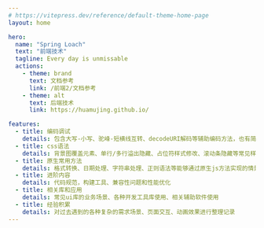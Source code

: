 ```yaml
---
# https://vitepress.dev/reference/default-theme-home-page
layout: home

hero:
  name: "Spring Loach"
  text: "前端技术"
  tagline: Every day is unmissable
  actions:
    - theme: brand
      text: 文档参考
      link: /前端2/文档参考
    - theme: alt
      text: 后端技术
      link: https://huamujing.github.io/

features:
  - title: 编码调试
    details: 包含大写-小写、驼峰-短横线互转、decodeURI解码等辅助编码方法，也有简便调试代码的方案
  - title: css语法
    details: 背景图覆盖元素、单行/多行溢出隐藏、占位符样式修改、滚动条隐藏等常见样式修改
  - title: 原生常用方法
    details: 格式转换、日期处理、字符串处理、正则语法等能够通过原生js方法实现的情景
  - title: 进阶内容
    details: 代码规范，构建工具、兼容性问题和性能优化
  - title: 相关库和应用
    details: 常见ui库的业务场景、各种开发工具库使用、相关辅助软件使用
  - title: 经验积累
    details: 对过去遇到的各种复杂的需求场景、页面交互、动画效果进行整理记录
---
```



